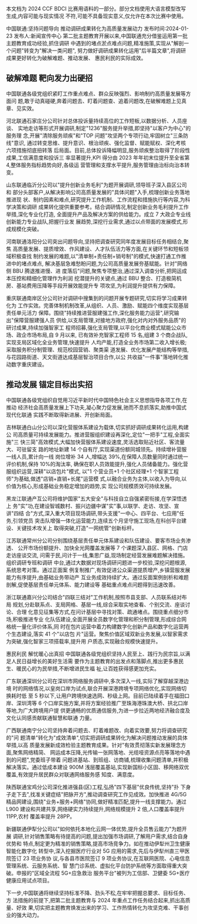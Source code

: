 本文档为 2024 CCF BDCI 比赛用语料的一部分。部分文档使用大语言模型改写生成,内容可能与现实情况 不符,可能不具备现实意义,仅允许在本次比赛中使用。 

中国联通:坚持问题导向 推动调研成果转化为高质量发展动力 发布时间:2024-01-23 发布人:新闻宣传中心 第二批主题教育开展以来,中国联通充分借鉴运用第一批主题教育成功经验,抓住调研 中遇到的堵点淤点难点问题,精准施策,实现从"解剖一个问题"转变为"解决一类问题", 努力做好调研成果转化运用"后半篇文章",将调研成果更好转化为破解难题、推动发展、 惠民利民的实际成效。 

## 破解难题 靶向发力出硬招

中国联通各级党组织紧盯工作重点难点、群众反映强烈、影响制约高质量发展等方面问 题,敢于动真碰硬,奔着问题去、盯着问题查、追着问题改,在破解难题上见真章、见实效。

河北联通石家庄分公司针对总体投诉量持续高位的工作短板,以数据分析、人员座谈、
实地走访等形式开展调研,制定"1236"服务提升举措,即坚持"以客户为中心"的服务理 念,开展"清除服务顽疾"和"TOP 问题"攻坚两个专项行动,牢固树立"三条防线"意识, 通过转变思维、提升意识、根治顽疾、强化监督、赋能赋权、深化考核六项措施彻底扭转落 后局面。目前,总体投诉降幅明显,服务顽疾整治取得了阶段性成果,工信满意度和投诉三 率显著提升,KPI 得分由 2023 年年初末位提升至全省第 4,整体服务指标趋势向好,各级运 营管理和支撑水平提升,服务管理由治标向治本转变。

山东联通临沂分公司以"提升创新业务毛利"为题开展调研,领导班子深入县区公司和 部分头部客户,从解决影响公司高质量发展的"具体问题"入手,梳理创新业务落地推进现 状、制约因素和难点,研究提升工作机制、工作流程和措施执行等内容,为科学决策和调研 成果转化提供重要参考。结合调研情况,制定创新业务毛利提升工作举措,深化专业化打造, 全面提升产品及解决方案的供给能力。成立 7 大政企专业线创新能力专业战队,把握行业发 展趋势,深挖行业需求,通过以点带面的发展模式,形成规模化突破。

河南联通洛阳分公司突出问题导向,坚持把调查研究同年度发展目标任务相结合,聚焦 高质量发展、提质增效、作风建设、人才队伍活力等方面,在关键环节和短板领域积极查找 制约发展的难题,以"清单制+责任制+销号制"的模式,快速打通工作推进中的堵点难点, 解决基层急难愁盼问题,为公司高质量发展夯基赋能。针对"网络侧 BBU 腾退推进慢、进 度落后"问题,聚焦专项整治,通过深入调查分析,把网运成本压控和精细化管理作为利润 挖潜提升的关键点,通过 BBU 整合、打造极简机房、基站费用压降等手段开展效能提升专 项攻坚,为利润提升提供有力保障。

重庆联通南岸区分公司针对调研中搜集到的问题开展专题研究,切实将学习成果转化为 工作实效。完善体制机制改革,从组织、人员、激励、赋能四个维度实现基层责任单元活力 保障。围绕"持续推进营服建强工作,深化服务能力运营",研究输出"保障营服建强人员 供给,以支局管理,对接地方政府,强化对内对外服务品质"的研讨成果,持续加强智家工 程师招募,强化支局管理,以平台化商业模式赋能公众市场、政企市场布局,自 9 月以来, 已有效补充智家工程师 15 名,组建 3 个商企战队,实现支局区域化全业务管理,快速提升 人均产能,打造全业务市场第二收入增长极;采取服务积分制管理、规范校园营销、聚类渠 道发展、优化发展产能结构等举措,与花园路街道、天文街道达成基层智治项目合作,以公 共收益"一件事"落地转化推动数字重庆建设。 

## 推动发展 锚定目标出实招

中国联通各级党组织自觉用习近平新时代中国特色社会主义思想指导各项工作,在推动 经济社会高质量发展上下功夫,凝心聚力促发展,驰而不息抓落实,助推中国式现代化联通 实践不断取得新进展、开创新局面。

吉林联通白山分公司以深化营服体系建设为载体,切实抓好调研成果转化运用,构建公 司高质量可持续发展能力。推进营服组织建设再深化,定位"一把手"工程,全面实施"三 快三简"高效模式,大幅加快营服体系建设速度,灵活选取贴近社区、客流量大、可驻留支 路的地址新建 14 个自有厅,实现渠道份额同城领先。持续增补营服一线人员,累计向一线 岗位增补 34 人,增幅达 39%,在保障人员数量同时通过统一评价机制,保持 10%的淘汰率, 确保在职人员效能提升,强化人员储备能力。强化营服组织运营,深耕"以店包片"模式, 以"1 个营业员+1 个社区经理+1 个智家工程师"为基础,做透"店销+直销+长尾"运营模 式,以融合业务为主体,以收入为导向,以价值为核心,形成基础业务稳定增加的趋势,实 现公司规模质效可持续发展。

黑龙江联通产互公司将维护国家"五大安全"与科技自立自强紧密衔接,在学深悟透上 务"实"功,在建设智城数村、振兴边疆中谋"实"事,以联学、走访、攻坚、宣讲"四结 合"方式,深入重大项目现场调研,带头支援"一中心、四平台、七应用"任务,引领党员 突击队增强一体化运营能力,连续五个月坚守施工现场,在科创平台建设、关键技术攻关上 取得突破,打造"一网统管"创新标杆。

江苏联通常州分公司分别围绕基层责任单元体系建设和队伍建设、要客市场业务渗透、
公开市场份额提升、加快全光网覆盖发展等 7 个课题深入县区、网格、门店走访座谈交流, 问需于民,问计于一线,集思广益,现场制定经营发展难题解决措施。组织调研专班和调研 中台,通过大数据对现场调研问题进一步校验,深挖问题根源,系统思考对策。通过正面案 例复制推广,有效促进公众渠道提质增产,乡镇营服发展能力有序提升,由基础业务带动产 互业务成效持续扩大。通过反面案例剖析和难题剖解,促使基层责任单元体系、能力建设等 基础重点难点问题得到迅速改善。

浙江联通嘉兴分公司结合"四联三结对"工作机制,按照市县支部、人员联系结对布局 规划,分赴联系点、支局网格、基层一线,综合采取实地查看、个别交流、座谈讨论、合理 化意见征集等方式,在问计基层中寻找对策、疏通堵点。围绕重点细分市场,积极推进专业 化队伍建设,全面开展全员数字化管理和积分制管理,形成综合网格统一量化评价体系,同 时在包片运营中着力构建数字化创新产品和数字化运营两个生态建设,落实 41 个"以店包 片"运营。聚焦价值区域双新业务发展,以智家需求为突破,强化智家三项搭载率,提升用 户质态,实现融合规模快速提升。 

惠民利民 解忧暖心出真招 中国联通各级党组织坚持人民至上、践行为民宗旨,以满足人民日益增长的美好生活需 要作为主题教育的出发点和落脚点,推出更多惠民生、暖民心的为民举措,不断增进民生福 祉,让百姓获得感更加充实。

广东联通深圳分公司在深圳市网络服务调研中,多次深入一线,实际了解穿越深港边境 时的网络情况,以皇岗口岸为试点,联合开展深港跨境专项网络优化,实现网络切换耗时低 至 5 秒以下,让用户跨境快速选网、秒级上网。目前已陆续着手在福田口岸、深圳湾等 6 个口岸实施方案,并将方案经验推广至珠海港珠澳大桥、拱北口岸等地,为广大跨境用户提 供更通畅的优质通信服务,为进一步拉近两地经济融合度及文化认同感贡献联通智慧和联通 力量。

广西联通南宁分公司坚持奔着问题去、盯着难题改、向着实效要,努力将调查研究的"问 题清单"转化为"成效清单",切实把调研成果转化为解决问题推动发展的具体举措,以高 质量发展新成效检验主题教育成果。针对"有效贯彻落实新发展理念方面,聚焦网络精简、
网运成本压降,光传输一张网落地、光缆哑资源点亮等落地中遇到的问题",党委班子带着 问题进基站、到班组、访商铺,梳理收集问题清单,并积极解决落实。通过低成本建设 900M
浅层覆盖基站,实现新国标小区固、移网络双优覆盖,有效提升居民群众对联通网络服务感 知度、满意度。

陕西联通宝鸡分公司深化推进强县(区)工程,弘扬"四下基层"优良传统,坚持"扑 下身子走下去",找准关键症结"把脉开方",推动调查研究工作见成效。加快推进 4G/5G
精品网建设,围绕"业务+服务+网络"协同,做好精准匹配,提升一线支撑能力。通过 L900 建设和共建共享,网络硬实力持续提升,网络规模提升 2 倍,人口覆盖率提升 11PP,农村 覆盖率提升 28PP。

新疆联通伊犁分公司以"如何依托本地化云网一体优势,提升全员售云能力"为题开展 调研,针对销售策略有待提高的问题,提出加强市场调研,了解用户需求,结合自身优势和 特点,制定更为精准的销售策略,提高市场竞争力。如在推动伊犁州卫生健康智能化数字化 转型中,深入挖掘医疗行业对 5G 应用的需求,先后与伊犁州直三甲医院签订 23 项业务协 议,与各县市医院签订 9 项业务协议,在互联网医院、心电信息管理系统、云服务系统、智 慧门诊系统、虚拟化平台防护系统等方面取得重大突破。申报的"区域全流程 5G+应急救治 服务平台"被列为工信部、卫健委 5G+医疗健康应用试点项目。

下一步,中国联通将继续坚持标准不降、劲头不松,在牢牢把握总要求、目标任务、方 法措施的前提下,把第二批主题教育与 2024 年重点工作任务结合起来,抓出高质量、好效 果,切实把主题教育焕发出来的学习、工作热情转化为攻坚克难、干事创业的强大动力。